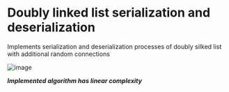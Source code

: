 # Doubly linked list serialization and deserialization

Implements serialization and deserialization processes of doubly silked list with additional random connections

![image](https://user-images.githubusercontent.com/22030142/168273949-806cdf84-fb15-491f-a324-0eb46dbd250a.png)

***Implemented algorithm has linear complexity***
